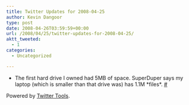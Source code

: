 ```yaml
---
title: Twitter Updates for 2008-04-25
author: Kevin Dangoor
type: post
date: 2008-04-26T03:59:59+00:00
url: /2008/04/25/twitter-updates-for-2008-04-25/
aktt_tweeted:
  - 1
categories:
  - Uncategorized

---
```

<ul class="aktt_tweet_digest">
  <li>
    The first hard drive I owned had 5MB of space. SuperDuper says my laptop (which is smaller than that drive was) has 1.1M *files*. <a href="http://twitter.com/dangoor/statuses/796905359">#</a>
  </li>
</ul>

<p class="aktt_credit">
  Powered by <a href="http://alexking.org/projects/wordpress">Twitter Tools</a>.
</p>